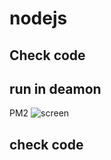 # nodejs
## Check code

## run in deamon
PM2
![screen](https://cloud.githubusercontent.com/assets/4102119/11913846/8b4c313a-a67a-11e5-9963-1b539a73334b.jpg)
## check code
